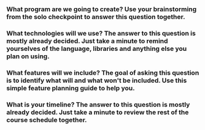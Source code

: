### What program are we going to create? Use your brainstorming from the solo checkpoint to answer this question together.

### What technologies will we use? The answer to this question is mostly already decided. Just take a minute to remind yourselves of the language, libraries and anything else you plan on using.

### What features will we include? The goal of asking this question is to identify what will and what won't be included. Use this simple feature planning guide to help you.

### What is your timeline? The answer to this question is mostly already decided. Just take a minute to review the rest of the course schedule together.